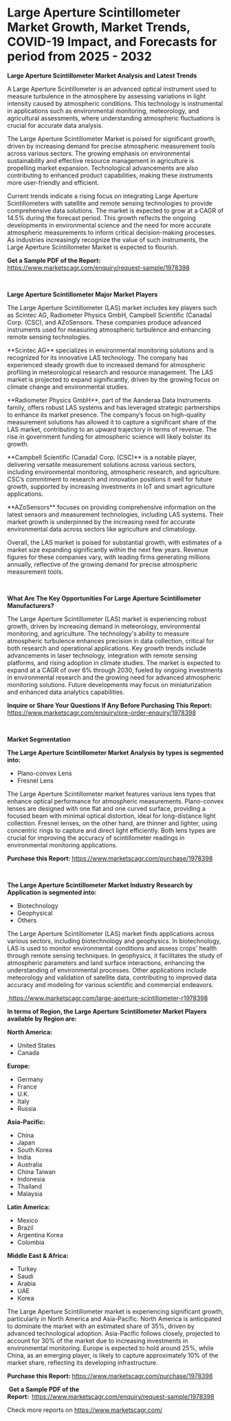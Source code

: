 <p><h1>Large Aperture Scintillometer Market Growth, Market Trends, COVID-19 Impact, and Forecasts for period from 2025 - 2032</h1></p><p><strong>Large Aperture Scintillometer Market Analysis and Latest Trends</strong></p>
<p><p>A Large Aperture Scintillometer is an advanced optical instrument used to measure turbulence in the atmosphere by assessing variations in light intensity caused by atmospheric conditions. This technology is instrumental in applications such as environmental monitoring, meteorology, and agricultural assessments, where understanding atmospheric fluctuations is crucial for accurate data analysis.</p><p>The Large Aperture Scintillometer Market is poised for significant growth, driven by increasing demand for precise atmospheric measurement tools across various sectors. The growing emphasis on environmental sustainability and effective resource management in agriculture is propelling market expansion. Technological advancements are also contributing to enhanced product capabilities, making these instruments more user-friendly and efficient.</p><p>Current trends indicate a rising focus on integrating Large Aperture Scintillometers with satellite and remote sensing technologies to provide comprehensive data solutions. The market is expected to grow at a CAGR of 14.5% during the forecast period. This growth reflects the ongoing developments in environmental science and the need for more accurate atmospheric measurements to inform critical decision-making processes. As industries increasingly recognize the value of such instruments, the Large Aperture Scintillometer Market is expected to flourish.</p></p>
<p><strong>Get a Sample PDF of the Report:&nbsp;</strong> <a href="https://www.marketscagr.com/enquiry/request-sample/1978398?utm_campaign=2631&utm_medium=2&utm_source=Github&utm_content=ia&utm_term=08042025&utm_id=large-aperture-scintillometer">https://www.marketscagr.com/enquiry/request-sample/1978398</a></p>
<p>&nbsp;</p>
<p><strong>Large Aperture Scintillometer Major Market Players</strong></p>
<p><p>The Large Aperture Scintillometer (LAS) market includes key players such as Scintec AG, Radiometer Physics GmbH, Campbell Scientific (Canada) Corp. (CSC), and AZoSensors. These companies produce advanced instruments used for measuring atmospheric turbulence and enhancing remote sensing technologies.</p><p>**Scintec AG** specializes in environmental monitoring solutions and is recognized for its innovative LAS technology. The company has experienced steady growth due to increased demand for atmospheric profiling in meteorological research and resource management. The LAS market is projected to expand significantly, driven by the growing focus on climate change and environmental studies.</p><p>**Radiometer Physics GmbH**, part of the Aanderaa Data Instruments family, offers robust LAS systems and has leveraged strategic partnerships to enhance its market presence. The company’s focus on high-quality measurement solutions has allowed it to capture a significant share of the LAS market, contributing to an upward trajectory in terms of revenue. The rise in government funding for atmospheric science will likely bolster its growth.</p><p>**Campbell Scientific (Canada) Corp. (CSC)** is a notable player, delivering versatile measurement solutions across various sectors, including environmental monitoring, atmospheric research, and agriculture. CSC’s commitment to research and innovation positions it well for future growth, supported by increasing investments in IoT and smart agriculture applications.</p><p>**AZoSensors** focuses on providing comprehensive information on the latest sensors and measurement technologies, including LAS systems. Their market growth is underpinned by the increasing need for accurate environmental data across sectors like agriculture and climatology.</p><p>Overall, the LAS market is poised for substantial growth, with estimates of a market size expanding significantly within the next few years. Revenue figures for these companies vary, with leading firms generating millions annually, reflective of the growing demand for precise atmospheric measurement tools.</p></p>
<p>&nbsp;</p>
<p><strong>What Are The Key Opportunities For Large Aperture Scintillometer Manufacturers?</strong></p>
<p><p>The Large Aperture Scintillometer (LAS) market is experiencing robust growth, driven by increasing demand in meteorology, environmental monitoring, and agriculture. The technology's ability to measure atmospheric turbulence enhances precision in data collection, critical for both research and operational applications. Key growth trends include advancements in laser technology, integration with remote sensing platforms, and rising adoption in climate studies. The market is expected to expand at a CAGR of over 6% through 2030, fueled by ongoing investments in environmental research and the growing need for advanced atmospheric monitoring solutions. Future developments may focus on miniaturization and enhanced data analytics capabilities.</p></p>
<p><strong>Inquire or Share Your Questions If Any Before Purchasing This Report:</strong> <a href="https://www.marketscagr.com/enquiry/pre-order-enquiry/1978398?utm_campaign=2631&utm_medium=2&utm_source=Github&utm_content=ia&utm_term=08042025&utm_id=large-aperture-scintillometer">https://www.marketscagr.com/enquiry/pre-order-enquiry/1978398</a></p>
<p>&nbsp;</p>
<p><strong>Market Segmentation</strong></p>
<p><strong>The Large Aperture Scintillometer Market Analysis by types is segmented into:</strong></p>
<p><ul><li>Plano-convex Lens</li><li>Fresnel Lens</li></ul></p>
<p><p>The Large Aperture Scintillometer market features various lens types that enhance optical performance for atmospheric measurements. Plano-convex lenses are designed with one flat and one curved surface, providing a focused beam with minimal optical distortion, ideal for long-distance light collection. Fresnel lenses, on the other hand, are thinner and lighter, using concentric rings to capture and direct light efficiently. Both lens types are crucial for improving the accuracy of scintillometer readings in environmental monitoring applications.</p></p>
<p><strong>Purchase this Report:&nbsp;</strong><a href="https://www.marketscagr.com/purchase/1978398?utm_campaign=2631&utm_medium=2&utm_source=Github&utm_content=ia&utm_term=08042025&utm_id=large-aperture-scintillometer">https://www.marketscagr.com/purchase/1978398</a></p>
<p>&nbsp;</p>
<p><strong>The Large Aperture Scintillometer Market Industry Research by Application is segmented into:</strong></p>
<p><ul><li>Biotechnology</li><li>Geophysical</li><li>Others</li></ul></p>
<p><p>The Large Aperture Scintillometer (LAS) market finds applications across various sectors, including biotechnology and geophysics. In biotechnology, LAS is used to monitor environmental conditions and assess crops' health through remote sensing techniques. In geophysics, it facilitates the study of atmospheric parameters and land surface interactions, enhancing the understanding of environmental processes. Other applications include meteorology and validation of satellite data, contributing to improved data accuracy and modeling for various scientific and commercial endeavors.</p></p>
<p><a href="https://www.marketscagr.com/large-aperture-scintillometer-r1978398?utm_campaign=2631&utm_medium=2&utm_source=Github&utm_content=ia&utm_term=08042025&utm_id=large-aperture-scintillometer">&nbsp;https://www.marketscagr.com/large-aperture-scintillometer-r1978398</a></p>
<p><strong>In terms of Region, the Large Aperture Scintillometer Market Players available by Region are:</strong></p>
<p>
    <p> <strong> North America: </strong>
        <ul>
            <li>United States</li>
            <li>Canada</li>
        </ul>
        </p> 
    <p> <strong> Europe: </strong>
        <ul>
            <li>Germany</li>
            <li>France</li>
            <li>U.K.</li>
            <li>Italy</li>
            <li>Russia</li>
        </ul>
        </p> 
    <p> <strong> Asia-Pacific: </strong>
        <ul>
            <li>China</li>
            <li>Japan</li>
            <li>South Korea</li>
            <li>India</li>
            <li>Australia</li>
            <li>China Taiwan</li>
            <li>Indonesia</li>
            <li>Thailand</li>
            <li>Malaysia</li>
        </ul>
        </p> 
    <p> <strong> Latin America: </strong>
        <ul>
            <li>Mexico</li>
            <li>Brazil</li>
            <li>Argentina Korea</li>
            <li>Colombia</li>
        </ul>
        </p> 
    <p> <strong> Middle East & Africa: </strong>
        <ul>
            <li>Turkey</li>
            <li>Saudi</li>
            <li>Arabia</li>
            <li>UAE</li>
            <li>Korea</li>
        </ul>
    </p>
    </p>
<p><p>The Large Aperture Scintillometer market is experiencing significant growth, particularly in North America and Asia-Pacific. North America is anticipated to dominate the market with an estimated share of 35%, driven by advanced technological adoption. Asia-Pacific follows closely, projected to account for 30% of the market due to increasing investments in environmental monitoring. Europe is expected to hold around 25%, while China, as an emerging player, is likely to capture approximately 10% of the market share, reflecting its developing infrastructure.</p></p>
<p><strong>Purchase this Report: </strong><a href="https://www.marketscagr.com/purchase/1978398?utm_campaign=2631&utm_medium=2&utm_source=Github&utm_content=ia&utm_term=08042025&utm_id=large-aperture-scintillometer">https://www.marketscagr.com/purchase/1978398</a></p>
<p>&nbsp;<strong>Get a Sample PDF of the Report:&nbsp;&nbsp;</strong><a href="https://www.marketscagr.com/enquiry/request-sample/1978398?utm_campaign=2631&utm_medium=2&utm_source=Github&utm_content=ia&utm_term=08042025&utm_id=large-aperture-scintillometer">https://www.marketscagr.com/enquiry/request-sample/1978398</a></p>
<p><strong></strong></p>
<p>Check more reports on <a href="https://www.marketscagr.com/?utm_campaign=2631&utm_medium=2&utm_source=Github&utm_content=ia&utm_term=08042025&utm_id=large-aperture-scintillometer">https://www.marketscagr.com/</a></p>